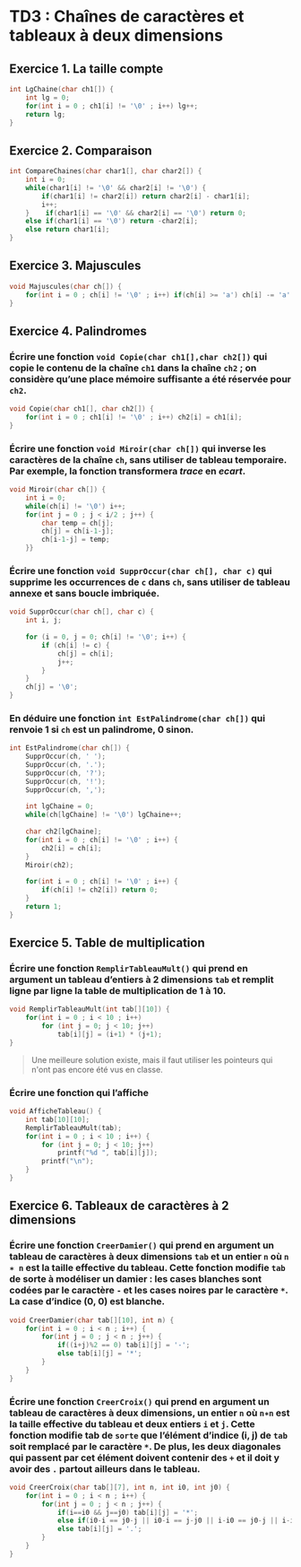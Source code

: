 # TD3 : Chaînes de caractères et tableaux à deux dimensions

## Exercice 1. La taille compte

```C
int LgChaine(char ch1[]) {
	int lg = 0;
	for(int i = 0 ; ch1[i] != '\0' ; i++) lg++;
	return lg;
}
```

## Exercice 2. Comparaison

```C
int CompareChaines(char char1[], char char2[]) {  
    int i = 0;  
    while(char1[i] != '\0' && char2[i] != '\0') {  
        if(char1[i] != char2[i]) return char2[i] - char1[i];  
        i++;  
    }    if(char1[i] == '\0' && char2[i] == '\0') return 0;  
    else if(char1[i] == '\0') return -char2[i];  
    else return char1[i];  
}
```

## Exercice 3. Majuscules

```C
void Majuscules(char ch[]) {  
    for(int i = 0 ; ch[i] != '\0' ; i++) if(ch[i] >= 'a') ch[i] -= 'a' - 'A';  
}
```

## Exercice 4. Palindromes

### Écrire une fonction ``void Copie(char ch1[],char ch2[])`` qui copie le contenu de la chaîne ``ch1`` dans la chaîne ``ch2`` ; on considère qu’une place mémoire suffisante a été réservée pour ``ch2``.

```C
void Copie(char ch1[], char ch2[]) {
	for(int i = 0 ; ch1[i] != '\0' ; i++) ch2[i] = ch1[i];
}
```

### Écrire une fonction ``void Miroir(char ch[])`` qui inverse les caractères de la chaîne ``ch``, sans utiliser de tableau temporaire. Par exemple, la fonction transformera *trace* en *ecart*.

```C
void Miroir(char ch[]) {  
    int i = 0;  
    while(ch[i] != '\0') i++;  
    for(int j = 0 ; j < i/2 ; j++) {  
        char temp = ch[j];  
        ch[j] = ch[i-1-j];  
        ch[i-1-j] = temp;  
    }}
```


### Écrire une fonction ``void SupprOccur(char ch[], char c)`` qui supprime les occurrences de ``c`` dans ``ch``, sans utiliser de tableau annexe et sans boucle imbriquée.

```C
void SupprOccur(char ch[], char c) {  
    int i, j;  
  
    for (i = 0, j = 0; ch[i] != '\0'; i++) {  
        if (ch[i] != c) {  
            ch[j] = ch[i];  
            j++;  
        }
    }  
    ch[j] = '\0';  
}
```

### En déduire une fonction ``int EstPalindrome(char ch[])`` qui renvoie 1 si ``ch`` est un palindrome, 0 sinon.

```C
int EstPalindrome(char ch[]) {  
    SupprOccur(ch, ' ');  
    SupprOccur(ch, '.');  
    SupprOccur(ch, '?');  
    SupprOccur(ch, '!');  
    SupprOccur(ch, ',');  
  
    int lgChaine = 0;  
    while(ch[lgChaine] != '\0') lgChaine++;  
  
    char ch2[lgChaine];  
    for(int i = 0 ; ch[i] != '\0' ; i++) {  
        ch2[i] = ch[i];  
    }  
    Miroir(ch2);  
  
    for(int i = 0 ; ch[i] != '\0' ; i++) {  
        if(ch[i] != ch2[i]) return 0;  
    }  
    return 1;  
}
```

## Exercice 5. Table de multiplication

### Écrire une fonction ``RemplirTableauMult()`` qui prend en argument un tableau d’entiers à 2 dimensions ``tab`` et remplit ligne par ligne la table de multiplication de 1 à 10.

```C
void RemplirTableauMult(int tab[][10]) {  
    for(int i = 0 ; i < 10 ; i++)  
        for (int j = 0; j < 10; j++)  
            tab[i][j] = (i+1) * (j+1);  
}
```

> Une meilleure solution existe, mais il faut utiliser les pointeurs qui n'ont pas encore été vus en classe.

### Écrire une fonction qui l’affiche

```C
void AfficheTableau() {  
    int tab[10][10];  
    RemplirTableauMult(tab);
    for(int i = 0 ; i < 10 ; i++) {  
        for (int j = 0; j < 10; j++)  
            printf("%d ", tab[i][j]);  
        printf("\n");
	}
}
```

## Exercice 6. Tableaux de caractères à 2 dimensions

### Écrire une fonction ``CreerDamier()`` qui prend en argument un tableau de caractères à deux dimensions ``tab`` et un entier ``n`` où ``n ∗ n`` est la taille effective du tableau. Cette fonction modifie ``tab`` de sorte à modéliser un damier : les cases blanches sont codées par le caractère ``-`` et les cases noires par le caractère ``*``. La case d’indice (0, 0) est blanche.

```C
void CreerDamier(char tab[][10], int n) {
	for(int i = 0 ; i < n ; i++) {
		for(int j = 0 ; j < n ; j++) {
			if((i+j)%2 == 0) tab[i][j] = '-';
			else tab[i][j] = '*'; 
		}	
	}
}
```


### Écrire une fonction ``CreerCroix()`` qui prend en argument un tableau de caractères à deux dimensions, un entier ``n`` où ``n∗n`` est la taille effective du tableau et deux entiers ``i`` et ``j``. Cette fonction modifie tab de ``sorte`` que l’élément d’indice (i, j) de ``tab`` soit remplacé par le caractère ``*``. De plus, les deux diagonales qui passent par cet élément doivent contenir des ``+`` et il doit y avoir des ``.`` partout ailleurs dans le tableau.

```C
void CreerCroix(char tab[][7], int n, int i0, int j0) {  
    for(int i = 0 ; i < n ; i++) {  
        for(int j = 0 ; j < n ; j++) {  
            if(i==i0 && j==j0) tab[i][j] = '*';  
            else if(i0-i == j0-j || i0-i == j-j0 || i-i0 == j0-j || i-i0 == j-j0) tab[i][j] = '+';  
            else tab[i][j] = '.';  
        }
    }
}
```

